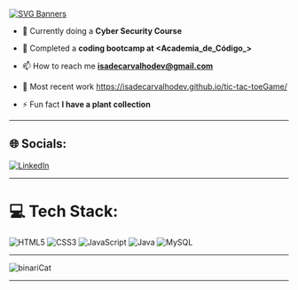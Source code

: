 
[![SVG Banners](https://svg-banners.vercel.app/api?type=glitch&text1=Welcome👋&width=800&height=400)](https://github.com/Akshay090/svg-banners)

- 🤖 Currently doing a **Cyber Security Course**

- 🔭 Completed a **coding bootcamp at <Academia_de_Código_>**

- 📫 How to reach me **isadecarvalhodev@gmail.com**

- 📄 Most recent work  https://isadecarvalhodev.github.io/tic-tac-toeGame/

- ⚡ Fun fact **I have a plant collection**


____

## 🌐 Socials:
[![LinkedIn](https://img.shields.io/badge/LinkedIn-%230077B5.svg?logo=linkedin&logoColor=white)](https://linkedin.com/in/isadecarvalhodev) 
_______

# 💻 Tech Stack:
![HTML5](https://img.shields.io/badge/html5-%23E34F26.svg?style=for-the-badge&logo=html5&logoColor=white) ![CSS3](https://img.shields.io/badge/css3-%231572B6.svg?style=for-the-badge&logo=css3&logoColor=white) ![JavaScript](https://img.shields.io/badge/javascript-%23323330.svg?style=for-the-badge&logo=javascript&logoColor=%23F7DF1E) ![Java](https://img.shields.io/badge/java-%23ED8B00.svg?style=for-the-badge&logo=java&logoColor=white) ![MySQL](https://img.shields.io/badge/mysql-%2300f.svg?style=for-the-badge&logo=mysql&logoColor=white)
______

![binariCat](https://media.discordapp.net/attachments/1180263130400571465/1197655578927976468/giphy.gif?ex=65bc0ead&is=65a999ad&hm=43023afca221c974d568667de8f810c31af238a26938342161d4654e98b01a87&=&width=964&height=964)


________________


